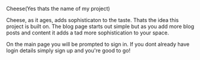 Cheese(Yes thats the name of my project)

Cheese, as it ages, adds sophisticaton to the taste. Thats the idea this project is built on. The blog page starts out simple but as you add more blog posts and content it adds a tad more sophistication to your space. 

On the main page you will be prompted to sign in. If you dont already have login details simply sign up and you're good to go! 
